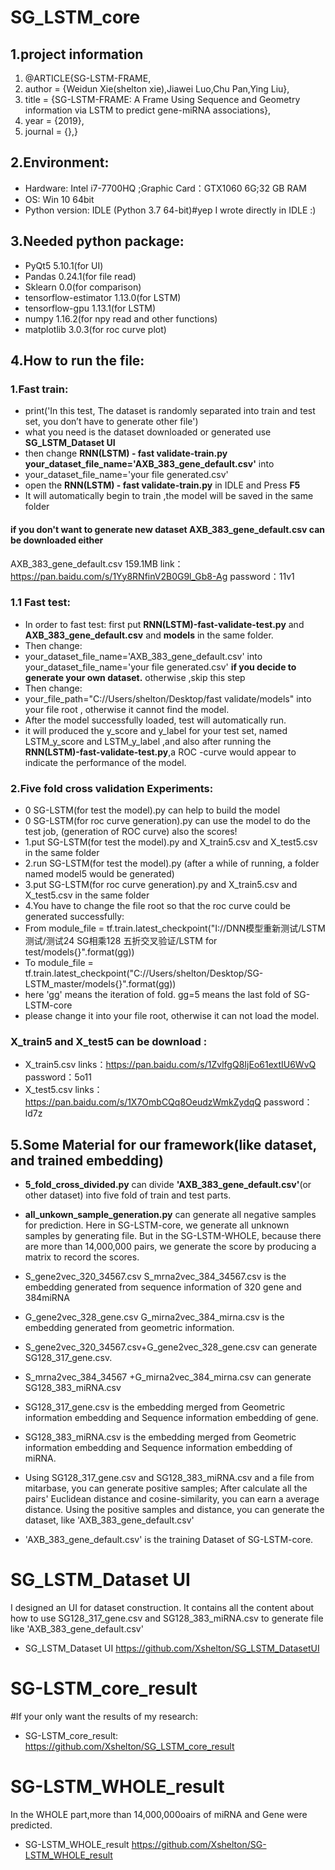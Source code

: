 # SG_LSTM_core
## 1.project information 
1. @ARTICLE{SG-LSTM-FRAME,
2. author = {Weidun Xie(shelton xie),Jiawei Luo,Chu Pan,Ying Liu},  
3. title = {SG-LSTM-FRAME: A Frame Using Sequence and Geometry information via LSTM to predict gene-miRNA associations},
4. year = {2019},  
5. journal = {},}  

## 2.Environment: 
- Hardware: Intel i7-7700HQ ;Graphic Card：GTX1060 6G;32 GB RAM
- OS: Win 10 64bit
- Python version: IDLE (Python 3.7 64-bit)#yep I wrote directly in IDLE :)
## 3.Needed python package: 
- PyQt5                5.10.1(for UI)
- Pandas               0.24.1(for file read)
- Sklearn              0.0(for comparison)
- tensorflow-estimator 1.13.0(for LSTM)
- tensorflow-gpu       1.13.1(for LSTM)
- numpy                1.16.2(for npy read and other functions)
- matplotlib           3.0.3(for roc curve plot)


## 4.How to run the file:
### 1.Fast train:
-  print('In this test, The dataset is randomly separated into train and test set, you don’t have to generate other file')
-  what you need is the dataset downloaded or generated use **SG_LSTM_Dataset UI**
-  then change **RNN(LSTM) - fast validate-train.py**  **your_dataset_file_name='AXB_383_gene_default.csv'** into 
-  your_dataset_file_name='your file generated.csv'
-  open the **RNN(LSTM) - fast validate-train.py** in IDLE and Press **F5**
-  It will automatically begin to train ,the model will be saved in the same folder
#### if you don't want to generate new dataset AXB_383_gene_default.csv can be downloaded either 
AXB_383_gene_default.csv 159.1MB 
link：https://pan.baidu.com/s/1Yy8RNfinV2B0G9l_Gb8-Ag  password：11v1 
### 1.1 Fast test:
- In order to fast test: first put **RNN(LSTM)-fast-validate-test.py** and **AXB_383_gene_default.csv** and **models** in the same folder.
-  Then change:
-  your_dataset_file_name='AXB_383_gene_default.csv' into your_dataset_file_name='your file generated.csv' **if you decide to generate your own dataset.** otherwise ,skip this step
-  Then change:
-  your_file_path="C://Users/shelton/Desktop/fast validate/models"  into your file root , otherwise it cannot find the model.
-  After the model successfully loaded, test will automatically run. 
-  it will produced the y_score and y_label for your test set, named LSTM_y_score and LSTM_y_label ,and also after running the **RNN(LSTM)-fast-validate-test.py**,a ROC -curve would appear to indicate the performance of the model.


### 2.Five fold cross validation Experiments:
- 0 SG-LSTM(for test the model).py can help to build the model
- 0 SG-LSTM(for roc curve generation).py can use the model to do the test job, (generation of ROC curve)
also the scores!
- 1.put SG-LSTM(for test the model).py and X_train5.csv and X_test5.csv in the same folder
- 2.run SG-LSTM(for test the model).py (after a while of running, a folder named model5 would be generated)
- 3.put SG-LSTM(for roc curve generation).py and X_train5.csv and X_test5.csv in the same folder
- 4.You have to change the file root so that the roc curve could be generated successfully:
- From module_file = tf.train.latest_checkpoint("I://DNN模型重新测试/LSTM测试/测试24 SG相乘128 五折交叉验证/LSTM for test/models{}".format(gg))
- To module_file = tf.train.latest_checkpoint("C://Users/shelton/Desktop/SG-LSTM_master/models{}".format(gg))
- here 'gg' means the iteration of fold. gg=5 means the last fold of SG-LSTM-core
- please change it into your file root, otherwise it can not load the model.
 
 ### X_train5 and X_test5 can be download :
- X_train5.csv
 links：https://pan.baidu.com/s/1ZvlfgQ8IjEo61extIU6WvQ 
 password：5o11 
- X_test5.csv
links：https://pan.baidu.com/s/1X7OmbCQq8OeudzWmkZydqQ 
password：ld7z 

 ## 5.Some Material for our framework(like dataset, and trained embedding)
 - **5_fold_cross_divided.py** can divide **'AXB_383_gene_default.csv'**(or other dataset) into five fold of train and test parts.
 - **all_unkown_sample_generation.py** can generate all negative samples for prediction. Here in SG-LSTM-core, we generate all unknown samples by generating file. But in the SG-LSTM-WHOLE, because there are more than 14,000,000 pairs, we generate the score by producing a matrix to record the scores.
 
- S_gene2vec_320_34567.csv S_mrna2vec_384_34567.csv is the embedding generated from sequence information of 320 gene and 384miRNA
- G_gene2vec_328_gene.csv G_mirna2vec_384_mirna.csv is the embedding generated from geometric information.

- S_gene2vec_320_34567.csv+G_gene2vec_328_gene.csv can generate SG128_317_gene.csv.
- S_mrna2vec_384_34567 +G_mirna2vec_384_mirna.csv can generate SG128_383_miRNA.csv

- SG128_317_gene.csv is the embedding merged from Geometric information embedding and Sequence information embedding of gene.
- SG128_383_miRNA.csv is the embedding merged from Geometric information embedding and Sequence information embedding of miRNA.

- Using SG128_317_gene.csv and SG128_383_miRNA.csv and a file from mitarbase, you can generate positive samples;
After calculate all the pairs' Euclidean distance and cosine-similarity, you can earn a average distance. Using the positive samples and distance, you can generate the dataset, like 'AXB_383_gene_default.csv'

- 'AXB_383_gene_default.csv' is the training Dataset of SG-LSTM-core.


<p>
  
# SG_LSTM_Dataset UI 
I designed an UI for dataset construction. It contains all the content about how to use SG128_317_gene.csv and SG128_383_miRNA.csv to generate file like  'AXB_383_gene_default.csv'
- SG_LSTM_Dataset UI  https://github.com/Xshelton/SG_LSTM_DatasetUI

<p>
 
 # SG-LSTM_core_result
 #If your only want the results of my research:
 - SG-LSTM_core_result: https://github.com/Xshelton/SG_LSTM_core_result
 
 <p>
 
  # SG-LSTM_WHOLE_result
  In the WHOLE part,more than 14,000,000oairs of miRNA and Gene were predicted.
 - SG-LSTM_WHOLE_result https://github.com/Xshelton/SG-LSTM_WHOLE_result
